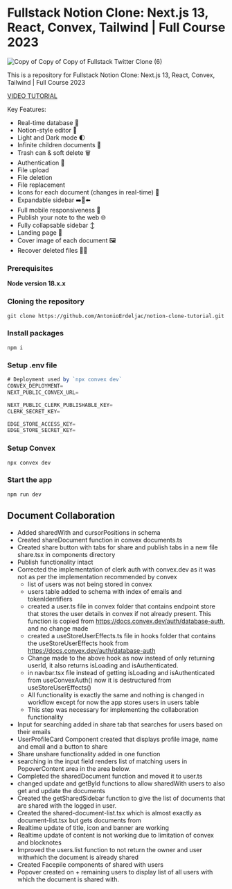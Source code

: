 <!-- Path+Filename: README.md -->
# Fullstack Notion Clone: Next.js 13, React, Convex, Tailwind | Full Course 2023

![Copy of Copy of Copy of Fullstack Twitter Clone (6)](https://github.com/AntonioErdeljac/notion-clone-tutorial/assets/23248726/66bcfca3-93bf-4aa4-950d-f98c020e1156)


This is a repository for Fullstack Notion Clone: Next.js 13, React, Convex, Tailwind | Full Course 2023

[VIDEO TUTORIAL](https://www.youtube.com/watch?v=ZbX4Ok9YX94)

Key Features:

- Real-time database  🔗 
- Notion-style editor 📝 
- Light and Dark mode 🌓
- Infinite children documents 🌲
- Trash can & soft delete 🗑️
- Authentication 🔐 
- File upload
- File deletion
- File replacement
- Icons for each document (changes in real-time) 🌠
- Expandable sidebar ➡️🔀⬅️
- Full mobile responsiveness 📱
- Publish your note to the web 🌐
- Fully collapsable sidebar ↕️
- Landing page 🛬
- Cover image of each document 🖼️
- Recover deleted files 🔄📄

### Prerequisites

**Node version 18.x.x**

### Cloning the repository

```shell
git clone https://github.com/AntonioErdeljac/notion-clone-tutorial.git
```

### Install packages

```shell
npm i
```

### Setup .env file


```js
# Deployment used by `npx convex dev`
CONVEX_DEPLOYMENT=
NEXT_PUBLIC_CONVEX_URL=

NEXT_PUBLIC_CLERK_PUBLISHABLE_KEY=
CLERK_SECRET_KEY=

EDGE_STORE_ACCESS_KEY=
EDGE_STORE_SECRET_KEY=
```

### Setup Convex

```shell
npx convex dev

```

### Start the app

```shell
npm run dev
```

## Document Collaboration
- Added sharedWith and cursorPositions in schema
- Created shareDocument function in convex documents.ts
- Created share button with tabs for share and publish tabs in a new file share.tsx in components directory
- Publish functionality intact
- Corrected the implementation of clerk auth with convex.dev as it was not as per the implementation recommended by convex
  - list of users was not being stored in convex
  - users table added to schema with index of emails and tokenIdentifiers
  - created a user.ts file in convex folder that contains endpoint store that stores the user details in convex if not already present. This function is copied from https://docs.convex.dev/auth/database-auth, and no change made
  - created a useStoreUserEffects.ts file in hooks folder that contains the useStoreUserEffects hook from https://docs.convex.dev/auth/database-auth
  - Change made to the above hook as now instead of only returning userId, it also returns isLoading and isAuthenticated.
  - in navbar.tsx file instead of getting isLoading and isAuthenticated from useConvexAuth() now it is destructured from useStoreUserEffects()
  - All functionality is exactly the same and nothing is changed in workflow except for now the app stores users in users table
  - This step was necessary for implementing the collaboration functionality
- Input for searching added in share tab that searches for users based on their emails
- UserProfileCard Component created that displays profile image, name and email and a button to share
- Share unshare functionality added in one function
- searching in the input field renders list of matching users in PopoverContent area in the area below.
- Completed the sharedDocument function and moved it to user.ts
- changed update and getById functions to allow sharedWith users to also get and update the documents
- Created the getSharedSidebar function to give the list of documents that are shared with the logged in user. 
- Created the shared-document-list.tsx which is almost exactly as document-list.tsx but gets documents from
- Realtime update of title, icon and banner are working
- Realtime update of content is not working due to limitation of convex and blocknotes
- Improved the users.list function to not return the owner and user withwhich the document is already shared
- Created Facepile components of shared with users
- Popover created on + remaining users to display list of all users with which the document is shared with.